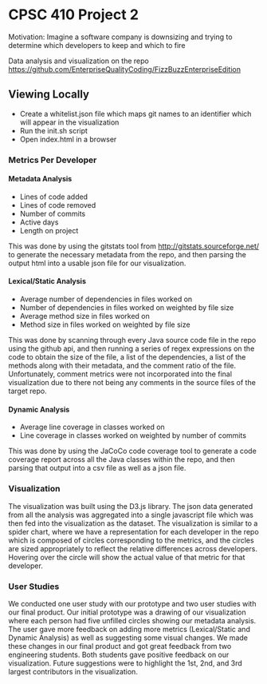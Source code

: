 # CPSC 410 Project 2

Motivation: Imagine a software company is downsizing and trying to determine which developers to keep and which to fire

Data analysis and visualization on the repo https://github.com/EnterpriseQualityCoding/FizzBuzzEnterpriseEdition

## Viewing Locally
* Create a whitelist.json file which maps git names to an identifier which will appear in the visualization
* Run the init.sh script
* Open index.html in a browser

### Metrics Per Developer
#### Metadata Analysis
* Lines of code added
* Lines of code removed
* Number of commits
* Active days
* Length on project

This was done by using the gitstats tool from http://gitstats.sourceforge.net/ to generate the necessary metadata from
the repo, and then parsing the output html into a usable json file for our visualization.  

#### Lexical/Static Analysis
* Average number of dependencies in files worked on
* Number of dependencies in files worked on weighted by file size
* Average method size in files worked on
* Method size in files worked on weighted by file size

This was done by scanning through every Java source code file in the repo using the github api, and then running a series of regex
expressions on the code to obtain the size of the file, a list of the dependencies, a list of the methods along 
with their metadata, and the comment ratio of the file. Unfortunately, comment metrics were not incorporated into 
the final visualization due to there not being any comments in the source files of the target repo.

#### Dynamic Analysis
* Average line coverage in classes worked on
* Line coverage in classes worked on weighted by number of commits

This was done by using the JaCoCo code coverage tool to generate a code coverage report across all the Java classes
within the repo, and then parsing that output into a csv file as well as a json file.

### Visualization
The visualization was built using the D3.js library. The json data generated from all the analysis was aggregated into
a single javascript file which was then fed into the visualization as the dataset. The visualization is similar to a
spider chart, where we have a representation for each developer in the repo which is composed of circles corresponding
to the metrics, and the circles are sized appropriately to reflect the relative differences across developers. Hovering
over the circle will show the actual value of that metric for that developer.    

### User Studies
We conducted one user study with our prototype and two user studies with our final product. Our initial prototype was a drawing of our visualization where each person had five unfilled circles showing our metadata analysis. The user gave more feedback on adding more metrics (Lexical/Static and Dynamic Analysis) as well as suggesting some visual changes. We made these changes in our final product and got great feedback from two engineering students. Both students gave positive feedback on our visualization. Future suggestions were to highlight the 1st, 2nd, and 3rd largest contributors in the visualization.


